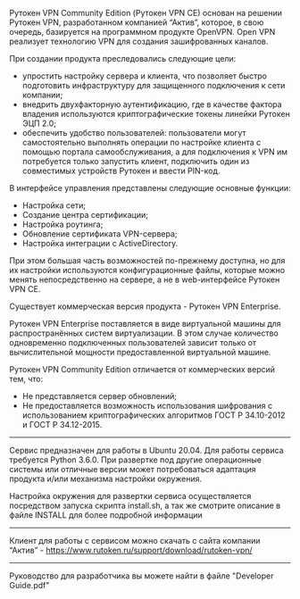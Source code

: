 Рутокен VPN Community Edition (Рутокен VPN CE) основан на решении Рутокен VPN, разработанном компанией “Актив”, которое, в свою очередь, базируется на программном продукте OpenVPN. Open VPN реализует технологию VPN для создания зашифрованных каналов.

При создании продукта преследовались следующие цели:
<ul>
<li>	упростить настройку сервера и клиента, что позволяет быстро подготовить инфраструктуру для защищенного подключения к сети компании;</li>
<li>	внедрить двухфакторную аутентификацию, где в качестве фактора владения используются криптографические токены линейки Рутокен ЭЦП 2.0;</li>
<li>	обеспечить удобство пользователей: пользователи могут самостоятельно выполнять операции по настройке клиента с помощью портала самообслуживания, а для подключения к VPN им потребуется только запустить клиент, подключить один из совместимых устройств Рутокен и ввести PIN-код. </li>
</ul>
В интерфейсе управления представлены следующие основные функции:
<ul>
<li>Настройка сети;</li>
<li>Создание центра сертификации;</li>
<li>Настройка роутинга;</li>
<li>Обновление сертификата VPN-сервера; </li>
<li>Настройка интеграции с ActiveDirectory.</li>
</ul>
При этом большая часть возможностей по-прежнему доступна, но для их настройки используются конфигурационные файлы, которые можно менять непосредственно на сервере, а не в web-интерфейсе Рутокен VPN CE.

Существует коммерческая версия продукта - Рутокен VPN Enterprise.

Рутокен VPN Enterprise поставляется в виде виртуальной машины для распространённых систем виртуализации. В этом случае количество одновременно подключенных пользователей зависит только от вычислительной мощности предоставленной виртуальной машине.

Рутокен VPN Community Edition отличается от коммерческих версий тем, что:
<ul>
<li>Не представляется сервер обновлений;</li>
<li>Не предоставляется возможность использования шифрования с использованием криптографических алгоритмов ГОСТ Р 34.10-2012 и ГОСТ Р 34.12-2015.</li>
</ul>

********************************************************************************

Сервис предназначен для работы в Ubuntu 20.04. Для работы сервиса требуется Python 3.6.0. При развертке под другие операционные системы или отличные версии может потребоваться адаптация продукта и/или механизма настройки окружения.

Настройка окружения для развертки сервиса осуществляется посредством запуска скрипта install.sh, а так же смотрите описание в файле INSTALL для более подробной информации


********************************************************************************

Клиент для работы с сервисом можно скачать с сайта компании “Актив” - https://www.rutoken.ru/support/download/rutoken-vpn/

********************************************************************************

Руководство для разработчика вы можете найти в файле "Developer Guide.pdf"
